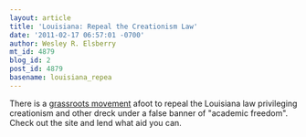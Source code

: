 ```yaml
---
layout: article
title: 'Louisiana: Repeal the Creationism Law'
date: '2011-02-17 06:57:01 -0700'
author: Wesley R. Elsberry
mt_id: 4879
blog_id: 2
post_id: 4879
basename: louisiana_repea
---
```

There is a [grassroots movement](http://www.repealcreationism.com/) afoot to repeal the Louisiana law privileging creationism and other dreck under a false banner of "academic freedom". Check out the site and lend what aid you can.

